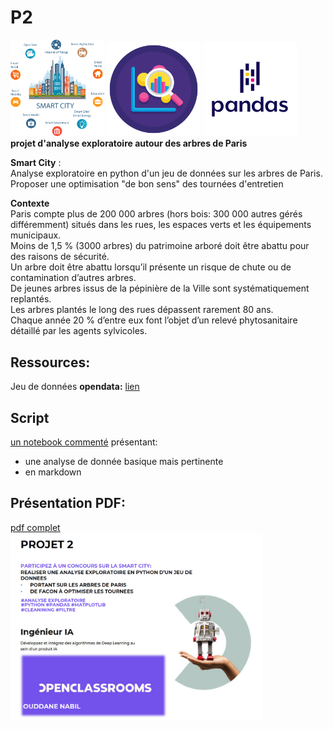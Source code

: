 # P2  
 <img src="https://github.com/bilnab/P2/blob/main/img/smartcity.png" width="150"> <img src="https://github.com/bilnab/P2/blob/main/img/analyseexploratoire.png" width="150"> <img src="https://github.com/bilnab/P2/blob/main/img/pandas.png" width="150">  
**projet d'analyse exploratoire autour des arbres de Paris**  
  
**Smart City** :    
Analyse exploratoire en python d'un jeu de données sur les arbres de Paris.
Proposer une optimisation "de bon sens" des tournées d'entretien  
  
**Contexte**  
Paris compte plus de 200 000 arbres (hors bois: 300 000 autres gérés différemment) situés dans les rues, les espaces verts et les équipements municipaux.  
Moins de 1,5 % (3000 arbres) du patrimoine arboré doit être abattu pour des raisons de sécurité.  
Un arbre doit être abattu lorsqu’il présente un risque de chute ou de contamination d’autres arbres.  
De jeunes arbres issus de la pépinière de la Ville sont systématiquement replantés.  
Les arbres plantés le long des rues dépassent rarement 80 ans.  
Chaque année 20 % d’entre eux font l’objet d’un relevé phytosanitaire détaillé par les agents sylvicoles.  

## Ressources:
Jeu de données **opendata:**
[lien](https://s3-eu-west-1.amazonaws.com/static.oc-static.com/prod/courses/files/AI+Engineer/Project+2+Participez+%C3%A0+un+concours+sur+la+Smart+City/p2-arbres-fr.csv
)  

## Script   
[un notebook commenté](https://github.com/bilnab/P2/blob/main/P2%20analyse%20exploratoire.ipynb) présentant:  
* une analyse de donnée basique mais pertinente 
* en markdown  

## Présentation PDF:  
[pdf complet](https://github.com/bilnab/P1/blob/main/P2.pdf)  
<img src="https://github.com/bilnab/P2/blob/main/img/p2%20pres.png" height="300">
